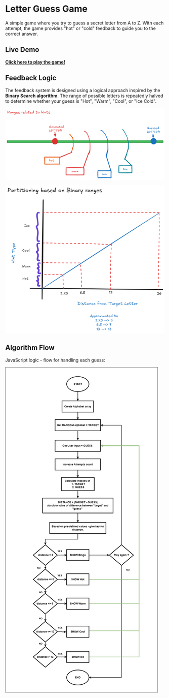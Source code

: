 # Letter Guess Game

A simple game where you try to guess a secret letter from A to Z. With each attempt, the game provides "hot" or "cold" feedback to guide you to the correct answer.

## Live Demo

[**Click here to play the game!**](https://harish3000.github.io/guessing-game-algorithm/)

## Feedback Logic

The feedback system is designed using a logical approach inspired by the **Binary Search algorithm**. The range of possible letters is repeatedly halved to determine whether your guess is "Hot", "Warm", "Cool", or "Ice Cold".

![Approximate Ranges](Assets/Ranges.png)

![Binary Search Ranges](Assets/BinaryRanges.png)

## Algorithm Flow

JavaScript logic - flow for handling each guess:

![Algorithm Flowchart](Assets/AlgorithmFlow.png)


